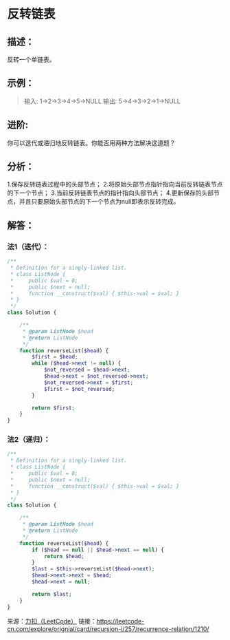  # 反转链表


## 描述：

反转一个单链表。


## 示例：
> 输入: 1->2->3->4->5->NULL
> 输出: 5->4->3->2->1->NULL


## 进阶:
你可以迭代或递归地反转链表。你能否用两种方法解决这道题？


## 分析：
1.保存反转链表过程中的头部节点；
2.将原始头部节点指针指向当前反转链表节点的下一个节点；
3.当前反转链表节点的指针指向头部节点；
4.更新保存的头部节点，并且只要原始头部节点的下一个节点为null即表示反转完成。


## 解答：

### 法1（迭代）：

```php
/**
 * Definition for a singly-linked list.
 * class ListNode {
 *     public $val = 0;
 *     public $next = null;
 *     function __construct($val) { $this->val = $val; }
 * }
 */
class Solution {

    /**
     * @param ListNode $head
     * @return ListNode
     */
    function reverseList($head) {
        $first = $head;
        while ($head->next != null) {
            $not_reversed = $head->next;
            $head->next = $not_reversed->next;
            $not_reversed->next = $first;
            $first = $not_reversed;
        }

        return $first;
    }
}
```

### 法2（递归）：

```php
/**
 * Definition for a singly-linked list.
 * class ListNode {
 *     public $val = 0;
 *     public $next = null;
 *     function __construct($val) { $this->val = $val; }
 * }
 */
class Solution {

    /**
     * @param ListNode $head
     * @return ListNode
     */
    function reverseList($head) {
        if ($head == null || $head->next == null) {
            return $head;
        }
        $last = $this->reverseList($head->next);
        $head->next->next = $head;
        $head->next = null;

        return $last;
    }
}
```

来源：[力扣（LeetCode）](https://leetcode-cn.com/explore/orignial/card/recursion-i/257/recurrence-relation/1210/)
链接：https://leetcode-cn.com/explore/orignial/card/recursion-i/257/recurrence-relation/1210/
